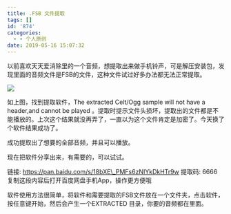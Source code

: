 ```yaml
---
title: .FSB 文件提取
tags: []
id: '874'
categories:
  - - 个人原创
date: 2019-05-16 15:07:32
---
```


以前喜欢天天爱消除里的一个音频，想提取出来做手机铃声，可是解压安装包，发现里面的音频文件是FSB的文件，这种文件试过好多办法都无法正常提取。

![](https://gcsee.com/wp-content/uploads/2019/05/2019-05-16_145646-1024x660.jpg)

如上图，找到提取软件，The extracted Celt/Ogg sample will not have a header,and cannot be played 。提取时提示文件头损坏，提取出的文件都是不能播放的。上次这个结果就没再弄了，一直以为这个文件肯定是加密了。今天换了个软件结果成功了。

成功提取出了想要的全部音频，并且可以播放。

现在把软件分享出来，有需要的，可以试试。

链接: https://pan.baidu.com/s/18bXE\_PMFs6zNIYkDkHTr9w 提取码: 6666 复制这段内容后打开百度网盘手机App，操作更方便哦

软件使用方法很简单，将软件和需要提取的FSB文件放在一个文件夹，点击软件，按任意键开始，然后会产生一个EXTRACTED 目录，你要的音频都在里面。